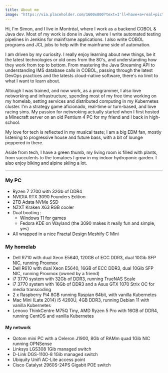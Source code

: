 ```yaml
---
title: About me
image: "https://via.placeholder.com/1600x800?text=I'll+have+a+real+picture+once+I+find+one+that's+not+way+too+old"
---
```

Hi, I'm Simon, and I live in Montréal, where I work as a backend COBOL & Java dev. Most of my work is done in Java, where I write automated testing pipelines in Jenkins for mainframe applications. I also write COBOL programs and JCL jobs to help with the mainframe side of automation.  

I am driven by my curiosity. I really enjoy learning about new things, be it the latest technologies or old ones from the 80's, and understanding how they work from top to bottom. From mastering the Java Streaming API to understanding IMS database calls in COBOL, passing through the latest DevOps practices and the latests cloud-native software, there's no limit to what I want to learn about.

Altough I was trained, and now work, as a programmer, I also love networking and infrastructure, spending most of my free time working on my homelab, setting services and distributed computing in my Kubernetes cluster. I'm a strategy game aficionado, real-time or turn-based, and love racing sims. My passion for netwroking actually started when I first hosted a Minecraft server on an old Pentium 4 PC for my friend and I back in high-school.

My love for tech is reflected in my musical taste; I am a big EDM fan, mostly listening to progressive house and future bass, with a bit of lounge peppered in there.

Aside from tech, I have a green thumb, my living room is filled with plants, from succulents to the tomatoes I grow in my indoor hydroponic garden. I also enjoy biking and alpine skiing a lot.

---

### My PC
- Ryzen 7 2700 with 32Gb of DDR4
- NVIDIA RTX 3090 Founders Edition
- 2TB Adata NVMe SSD
- NZXT Kraken X63 RGB cooler
- Dual booting : 
  - Windows 11 for games
  - Fedora KDE on Wayland (the 3090 makes it really fun and simple, yes)
- All wrapped in a nice Fractal Design Meshify C Mini

### My homelab
- Dell R710 with dual Xeon E5640, 120GB of ECC DDR3, dual 10Gib SFP NIC, running Proxmox
- Dell R610 with dual Xeon E5640, 16GB of ECC DDR3, dual 10Gib SFP NIC, running Proxmox (owned by a friend)
- i7 3770 system with 32Gb of DDR3, running TrueNAS Scale
- i7 3770 system with 16Gb of DDR3 and a Asus GTX 1070 Strix OC for media transcoding
- 2 x Raspberry Pi4 8GB running Raspian 64bit, with vanilla Kubernetes
- Mac Mini (Late 2014) i5 4260U, 4GB DDR3, running Debian 11 with vanilla Kubernetes
- Lenovo ThinkCentre M75Q Tiny, AMD Ryzen 5 Pro with 16GB of DDR4, running CentOS and vanilla Kubernetes 

#### My network
- Qotom mini PC with a Celeron J1900, 8Gb of RAMm quad 1Gib NIC running OPNSense
- Linksys LGS308 1Gib managed switch
- D-Link DGS-1100-8 1Gib managed switch
- Ubiquity Unifi AC-Lite access point
- Cisco Catalyst 2960S-24PS Gigabit POE switch
